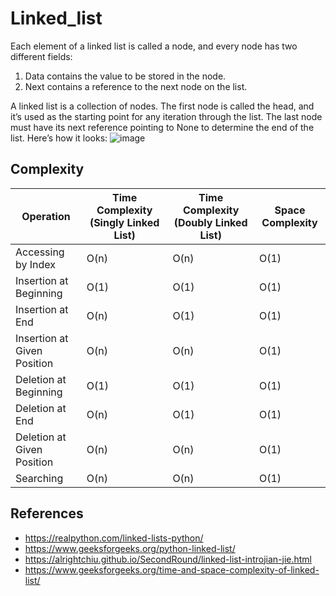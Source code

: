 # Linked_list

Each element of a linked list is called a node, and every node has two different fields:

1. Data contains the value to be stored in the node.
2. Next contains a reference to the next node on the list.

A linked list is a collection of nodes. The first node is called the head, and it’s used as the starting point for any iteration through the list. The last node must have its next reference pointing to None to determine the end of the list. Here’s how it looks:
![image](https://hackmd.io/_uploads/SyE15de36.png)

## Complexity

| Operation                   | Time Complexity (Singly Linked List) | Time Complexity (Doubly Linked List) | Space Complexity |
| --------------------------- | ------------------------------------ | ------------------------------------ | ---------------- |
| Accessing by Index          | O(n)                                 | O(n)                                 | O(1)             |
| Insertion at Beginning      | O(1)                                 | O(1)                                 | O(1)             |
| Insertion at End            | O(n)                                 | O(1)                                 | O(1)             |
| Insertion at Given Position | O(n)                                 | O(n)                                 | O(1)             |
| Deletion at Beginning       | O(1)                                 | O(1)                                 | O(1)             |
| Deletion at End             | O(n)                                 | O(1)                                 | O(1)             |
| Deletion at Given Position  | O(n)                                 | O(n)                                 | O(1)             |
| Searching                   | O(n)                                 | O(n)                                 | O(1)             |

## References

- https://realpython.com/linked-lists-python/
- https://www.geeksforgeeks.org/python-linked-list/
- https://alrightchiu.github.io/SecondRound/linked-list-introjian-jie.html
- https://www.geeksforgeeks.org/time-and-space-complexity-of-linked-list/
